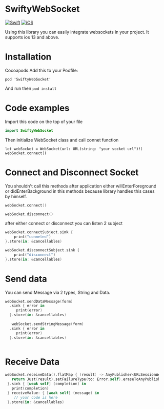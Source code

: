 # SwiftyWebSocket

<a href="https://img.shields.io/badge/Swift-5.1_5.2_5.3_5.4-Orange?style=flat-square" rel="nofollow"><img src="https://camo.githubusercontent.com/ce094fe03ae4b4590f88de1ecd344ec1be3cc3c9ccd37c6431d062ab308c9fe3/68747470733a2f2f696d672e736869656c64732e696f2f62616467652f53776966742d352e315f352e325f352e335f352e342d6f72616e67653f7374796c653d666c61742d737175617265" alt="Swift" data-canonical-src="https://img.shields.io/badge/Swift-5.1_5.2_5.3_5.4-orange?style=flat-square" style="max-width:100%;"></a>
<a target="_blank" rel="noopener noreferrer" href="https://camo.githubusercontent.com/8dfb74eaa3d024d50e6a76b555774892ac0687f1afd1471b00cfca975cffeed9/68747470733a2f2f696d672e736869656c64732e696f2f62616467652f6f732d694f532d677265656e2e7376673f7374796c653d666c6174"><img src="https://camo.githubusercontent.com/8dfb74eaa3d024d50e6a76b555774892ac0687f1afd1471b00cfca975cffeed9/68747470733a2f2f696d672e736869656c64732e696f2f62616467652f6f732d694f532d677265656e2e7376673f7374796c653d666c6174" alt="iOS" data-canonical-src="https://img.shields.io/badge/os-iOS-green.svg?style=flat" style="max-width:100%;"></a>

Using this library you can easily integrate websockets in your project. It supports ios 13 and above.

# Installation
Cocoapods
Add this to your Podfile:

```
pod 'SwiftyWebSocket'
```
And run then ```pod install```

# Code examples
Import this code on the top of your file
```swift
import SwiftyWebSocket
```
Then initialize WebSocket class and call connet function

```
let webSocket = WebSocket(url: URL(string: "your socket url")!)
webSocket.connect()
```
# Connect and Disconnect Socket
You shouldn't call this methods after application either willEnterForeground or didEnterBackground in this methods because library handles this cases by himself.

```swift
webSocket.connect()

```

```swift
webSocket.disconnect()

```
after either connect or disconnect you can listen 2 subject 

```swift
webSocket.connectSubject.sink {
    print("conneted")
}.store(in: &cancellables)

```

```swift
webSocket.disconnectSubject.sink {
    print("disconnect")
}.store(in: &cancellables)

```


# Send data
You can send Message via 2 types, String and Data.
```swift
webSocket.sendDataMessage(form)
  .sink { error in
     print(error)
  }.store(in: &cancellables)
  
   webSocket.sendStringMessage(form)
  .sink { error in
     print(error)
  }.store(in: &cancellables)
  
  ```
  
# Receive Data
```swift
webSocket.receiveData().flatMap { (result) -> AnyPublisher<URLSessionWebSocketTask.Message, Error> in
   return Just(result).setFailureType(to: Error.self).eraseToAnyPublisher()
 }.sink { [weak self] (completion) in
   print(completion)
 } receiveValue: { [weak self] (message) in
    // your code is here
 }.store(in: &cancellables)
 ```


  
